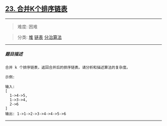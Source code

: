 ## [23. 合并K个排序链表](https://leetcode-cn.com/problems/merge-k-sorted-lists/)

---

> 难度: 困难

> 分类:  [堆](https://leetcode-cn.com/tag/heap/)  [链表](https://leetcode-cn.com/tag/linked-list/)  [分治算法](https://leetcode-cn.com/tag/divide-and-conquer/) 

---

##### 题目描述

```
合并 k 个排序链表，返回合并后的排序链表。请分析和描述算法的复杂度。

示例:

输入:
[
  1->4->5,
  1->3->4,
  2->6
]
输出: 1->1->2->3->4->4->5->6

```

---
